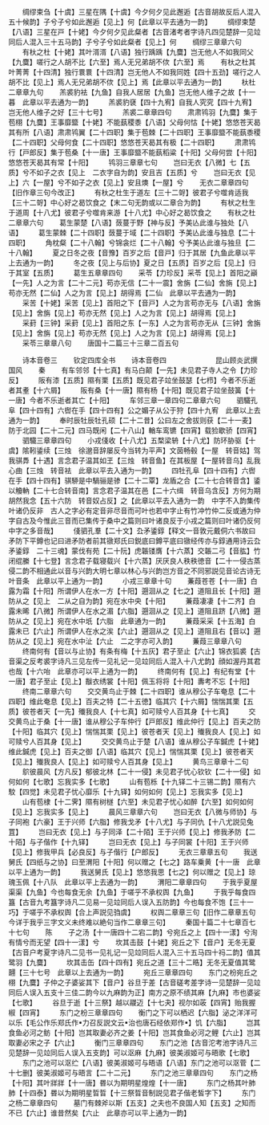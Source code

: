 <!-- { "loadSidebar": true } -->
　　绸缪束刍【十虞】三星在隅【十虞】今夕何夕见此邂逅【古音胡故反后人混入五十候韵】子兮子兮如此邂逅【见上】何【此章以平去通为一韵】
　　绸缪束楚【八语】三星在戸【十姥】今夕何夕见此粲者【古音渚考者字诗凡四见楚辞一见竝同后人混入三十五马韵】子兮子兮如此粲者【见上】何
　　绸缪三章章六句
　　有杕之杜【十姥】其叶湑湑【八语】独行踽踽【九麌】岂无他人不如我同父【九麌】嗟行之人胡不比【六至】焉人无兄弟胡不佽【六至】焉
　　有杕之杜其叶菁菁【十四清】独行睘睘【十四清】岂无他人不如我同姓【四十五劲】嗟行之人胡不比【见上】焉人无兄弟胡不佽【见上】焉【此章以平去通为一韵】
　　杕杜二章章九句
　　羔裘豹袪【九鱼】自我人居居【九鱼】岂无他人维子之故【十一暮　此章以平去通为一韵】
　　羔裘豹褎【四十九宥】自我人究究【四十九宥】岂无他人维子之好【三十七号】
　　羔裘二章章四句
　　肃肃鸨羽【九麌】集于苞栩【九麌】王事靡盬【十姥】不能蓺稷黍【八语】父母何怙【十姥】悠悠苍天曷其有所【八语】肃肃鸨翼【二十四职】集于苞棘【二十四职】王事靡盬不能蓺黍稷【二十四职】父母何食【二十四职】悠悠苍天曷其有极【二十四职】
　　肃肃鸨行【戸郎反】集于苞桑【十一唐】王事靡盬不能蓺稻粱【十阳】父母何尝【十阳】悠悠苍天曷其有常【十阳】
　　鸨羽三章章七句
　　岂曰无衣【八微】七【五质】兮不如子之衣【见上　二衣字自为韵】安且吉【五质】兮
　　岂曰无衣【见上】六【一屋】兮不如子之衣【见上】安且燠【一屋】兮
　　无衣二章章四句【旧作章三句今改正】
　　有杕之杜生于道左【三十二哿】彼君子兮噬肯适我【三十二哿】中心好之曷饮食之【末二句无韵或以二章合为韵】
　　有枤之杜生于道周【十八尤】彼君子兮噬肯来游【十八尤】中心好之曷饮食之
　　有杕之杜二章章六句
　　葛生蒙楚【八语】蔹蔓于野【神与反】予美亾此谁与独处【八语】
　　葛生蒙棘【二十四职】蔹蔓于域【二十四职】予美亾此谁与独息【二十四职】
　　角枕粲【二十八翰】兮锦衾烂【二十八翰】兮予美亾此谁与独旦【二十八翰】
　　夏之日冬之夜【音豫】百岁之后【音戸】归于其居【九鱼此章以平上去通为一韵】
　　冬之夜【见上与后协】夏之日【五质】百岁之后【见上】归于其室【五质】
　　葛生五章章四句
　　采苓【力珍反】采苓【见上】首阳之巓【一先】人之为言【二十二元】苟亦无信【二十一震】舍旃【二仙】舍旃【见上】苟亦无然【二仙】人之为言【见上】胡得焉【二仙　此章以平去通为一韵】
　　采苦【十姥】采苦【见上】首阳之下【音戸】人之为言苟亦无与【八语】舍旃【见上】舍旃【见上】苟亦无然【见上】人之为言【见上】胡得焉【见上】
　　采葑【三钟】采葑【见上】首阳之东【一东】人之为言苟亦无从【三钟】舍旃【见上】舍旃【见上】苟亦无然【见上】人之为言【见上】胡得焉【见上】
　　采苓三章章八句
　　唐国十二篇三十三章二百五句

　　诗本音卷三
　　钦定四库全书
　　诗本音卷四　　　　　　　昆山顾炎武撰国风
　　秦
　　有车邻邻【十七真】有马白颠【一先】未见君子寺人之令【力珍反】
　　阪有漆【五质】隰有栗【五质】既见君子竝坐鼓瑟【七栉】今者不乐逝者其耊【十六屑】
　　阪有桑【十一唐】隰有杨【十阳】既见君子竝坐鼓簧【十一唐】今者不乐逝者其亡【十阳】
　　车邻三章一章四句二章章六句
　　驷驖孔阜【四十四有】六辔在手【四十四有】公之媚子从公于狩【四十九宥　此章以上去通为一韵】
　　奉时辰牡辰牡孔硕【二十二昔】公曰左之舍拔则获【二十一麦】防于北园【二十二元】四马既闲【二十八山】輶车鸾镳【四宵】载猃歇骄【四宵】
　　驷驖三章章四句
　　小戎俴收【十八尤】五楘梁辀【十八尤】防环胁驱【十虞】隂靷鋈续【三烛　徐邈音辞屡反今当转为平声】文茵畅毂【一屋　转音姑】驾我骐馵【十遇】言念君子温其如玊【三烛　转音鱼】在其板屋【一屋转音乌】乱我心曲【三烛　转音袪　此章以平去入通为一韵】
　　四牡孔阜【四十四有】六辔在手【四十四有】骐駵是中騧骊是骖【二十二覃】龙盾之合【二十七合转音含】鋈以觼軜【二十七合转音南】言念君子温其在邑【二十六缉　转音乌含反】方何为期胡然我念【五十六防　转音奴占反】之【此章以平去入通为一韵　中字不入韵集传叶诸仍反非　古人之字必有定音非尽音而可叶也若中字止有竹冲竹仲二反或通为仲字自古及今惟此三音而已集传于桑中之篇则曰叶诸良反于小戎之篇则曰叶诸仍反何中字之多音哉】
　　俴驷孔羣【二十文】厹矛鋈錞【释文一音敦元戴侗六书故曰矛防下平鐏也记曰进矛防者前其镦郑氏曰鋭底曰鐏平底曰镦经传亦与錞通用诗云厹矛鋈錞　二十三魂】蒙伐有苑【二十阮】虎韔镂膺【十六蒸】交韔二弓【音肱】竹闭绲縢【十七登】言念君子载寝载兴【十六蒸】厌厌良人秩秩徳音【二十一侵古蒸侵二韵不相通此以音与兴韵大明七章以林心与兴韵岂方音之不同邪説见音论古诗无叶音条　此章以平上通为一韵】
　　小戎三章章十句
　　蒹葭苍苍【十一唐】白露为霜【十阳】所谓伊人在水一方【十阳】遡洄从之【七之】道阻且长【十阳】遡防从之【见上　二从之自为韵】宛在水中央【十阳】
　　蒹葭凄凄【十二齐】白露未晞【八微】所谓伊人在水之湄【六脂】遡洄从之【见上】道阻且跻【八微】遡防从之【见上】宛在水中坁【六脂　此章通为一韵】
　　蒹葭采采【十五海】白露未已【六止】所谓伊人在水之涘【六止】遡洄从之【见上】道阻且右【音以】遡防从之【见上】宛在水中沚【六止　二之字亦可入韵】
　　蒹葭三章章八句
　　终南何有【音以与止协】有条有梅【十五灰】君子至止【六止】锦衣狐裘【古音渠之反考裘字诗凡三见左传一见礼记一见竝同后人混入十八尤韵】顔如渥丹其君也哉【十六咍　此章亦可以平上通为一韵】
　　终南何有【见上】有纪有堂【十一唐】君子至止【见上】黻衣绣裳【十阳】佩玉将将【十阳】夀考不忘【十阳】
　　终南二章章六句
　　交交黄鸟止于棘【二十四职】谁从穆公子车奄息【二十四职】维此奄息【见上】百夫之特【二十五徳】临其穴【十六屑】惴惴其栗【五质】彼苍者天【一先】殱我良人【十七真】如可赎兮人百其身【十七真】
　　交交黄鸟止于桑【十一唐】谁从穆公子车仲行【戸郎反】维此仲行【见上】百夫之防【十阳】临其穴【见上】惴惴其栗【见上】彼苍者天【见上】殱我良人【见上】如可赎兮人百其身【见上】
　　交交黄鸟止于楚【八语】谁从穆公子车鍼虎【十姥】维此鍼虎【见上】百夫之御【八语】临其穴【见上】惴惴其栗【见上】彼苍者天【见上】殱我良人【见上】如可赎兮人百其身【见上】
　　黄鸟三章章十二句
　　鴥彼晨风【方凡反】郁彼北林【二十一侵】未见君子忧心钦钦【二十一侵】如何如何【七歌】忘我实多【七歌】
　　山有苞栎【十九铎二十三锡二韵】隰有六駮【四觉】未见君子忧心靡乐【十九铎】如何如何【见上】忘我实多【见上】
　　山有苞棣【十二霁】隰有树檖【六至】未见君子忧心如醉【六至】如何如何【见上】忘我实多【见上】
　　晨风三章章六句
　　岂曰无衣【八微与师协】与子同袍【六豪】王于兴师【六脂】修我戈矛【十八尤】与子同仇【十八尤説见兔罝】
　　岂曰无衣【见上】与子同泽【二十陌】王于兴师【见上】修我矛防【二十陌】与子偕作【十九铎】
　　岂曰无衣【见上】与子同裳【十阳】王于兴师【见上】修我甲兵【必良反】与子偕行【户郎反】
　　无衣三章章五句
　　我送舅氏【四纸与之协】曰至渭阳【十阳】何以赠之【七之】路车乗黄【十一唐　此章以平上通为一韵】
　　我送舅氏【见上】悠悠我思【七之】何以赠之【见上】琼瑰玉佩【十八队　此章以平上去通为一韵】
　　渭阳二章章四句
　　于我乎夏屋渠渠【九鱼】今也每食无余【九鱼】于嗟乎不承权舆【九鱼】
　　于我乎每食四簋【古音九考簋字诗凡二见易一见竝同后人误入五防韵】今也每食不饱【三十一巧】于嗟乎不承权舆【合上声説见驺虞】
　　权舆二章章三句【旧作二章章五句今详于我乎三字文义未终难以絶句当作二章章三句】
　　秦国十篇二十七章百七十七句
　　陈
　　子之汤【十一唐四十二宕二韵】兮宛丘之上【四十一漾】兮洵有情兮而无望【四十一漾】兮
　　坎其击鼓【十姥】宛丘之下【音户】无冬无夏【古音户考夏字诗凡二见书一见礼记一见竝同后人混入三十五马四十祃二韵】值其鹭羽【九麌】
　　坎其击缶【四十四有】宛丘之道【三十二晧】无冬无夏值其鹭翿【三十七号　此章以上去通为一韵】
　　宛丘三章章四句
　　东门之枌宛丘之栩【九麌】子仲之子婆娑其下【音户】谷旦于差【古音磋考差字诗一见楚辞一见竝同后人误入五支十三佳二韵今以九麻韵为正】南方之原不绩其麻【九麻】市也婆娑【七歌】
　　谷旦于逝【十三祭】越以鬷迈【十七夬】视尔如荍【四宵】贻我握椒【四宵】
　　东门之枌三章章四句
　　衡门之下可以栖迟【六脂】泌之洋洋可以乐【毛公作乐郑氏作力召反説文云治也唐石经依郑作】饥【六脂】
　　岂其食鱼必河之鲂【十阳】岂其取妻必齐之姜【十阳】岂其食鱼必河之鲤【六止】岂其取妻必宋之子【六止】
　　衡门三章章四句
　　东门之池【古音沱考池字诗凡三见楚辞一见竝同后人误入五支韵】可以沤麻【九麻】彼美淑姬可与晤歌【七歌】
　　东门之池可以沤纻【八语】彼美淑姬可与晤语【八语】东门之池可以沤菅【二十七删】彼美淑姬可与晤言【二十二元】
　　东门之池三章章四句
　　东门之杨【十阳】其叶牂牂【十一唐】昬以为期明星煌煌【十一唐】
　　东门之杨其叶肺肺【十四泰】昬以为期明星晢晢【十三祭晢音制説见君子偕老皙字下】
　　东门之杨二章章四句
　　墓门有棘斧以斯【五支】之夫也不良国人知【五支】之知而不已【六止】谁昔然矣【六止　此章亦可以平上通为一韵】
